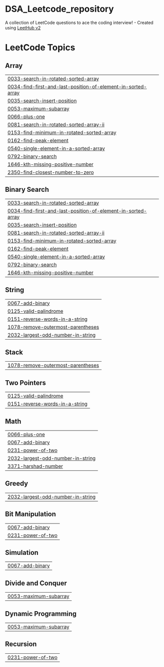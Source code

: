 # DSA_Leetcode_repository
A collection of LeetCode questions to ace the coding interview! - Created using [LeetHub v2](https://github.com/arunbhardwaj/LeetHub-2.0)

<!---LeetCode Topics Start-->
# LeetCode Topics
## Array
|  |
| ------- |
| [0033-search-in-rotated-sorted-array](https://github.com/PransuMishra/DSA_Leetcode_repository/tree/master/0033-search-in-rotated-sorted-array) |
| [0034-find-first-and-last-position-of-element-in-sorted-array](https://github.com/PransuMishra/DSA_Leetcode_repository/tree/master/0034-find-first-and-last-position-of-element-in-sorted-array) |
| [0035-search-insert-position](https://github.com/PransuMishra/DSA_Leetcode_repository/tree/master/0035-search-insert-position) |
| [0053-maximum-subarray](https://github.com/PransuMishra/DSA_Leetcode_repository/tree/master/0053-maximum-subarray) |
| [0066-plus-one](https://github.com/PransuMishra/DSA_Leetcode_repository/tree/master/0066-plus-one) |
| [0081-search-in-rotated-sorted-array-ii](https://github.com/PransuMishra/DSA_Leetcode_repository/tree/master/0081-search-in-rotated-sorted-array-ii) |
| [0153-find-minimum-in-rotated-sorted-array](https://github.com/PransuMishra/DSA_Leetcode_repository/tree/master/0153-find-minimum-in-rotated-sorted-array) |
| [0162-find-peak-element](https://github.com/PransuMishra/DSA_Leetcode_repository/tree/master/0162-find-peak-element) |
| [0540-single-element-in-a-sorted-array](https://github.com/PransuMishra/DSA_Leetcode_repository/tree/master/0540-single-element-in-a-sorted-array) |
| [0792-binary-search](https://github.com/PransuMishra/DSA_Leetcode_repository/tree/master/0792-binary-search) |
| [1646-kth-missing-positive-number](https://github.com/PransuMishra/DSA_Leetcode_repository/tree/master/1646-kth-missing-positive-number) |
| [2350-find-closest-number-to-zero](https://github.com/PransuMishra/DSA_Leetcode_repository/tree/master/2350-find-closest-number-to-zero) |
## Binary Search
|  |
| ------- |
| [0033-search-in-rotated-sorted-array](https://github.com/PransuMishra/DSA_Leetcode_repository/tree/master/0033-search-in-rotated-sorted-array) |
| [0034-find-first-and-last-position-of-element-in-sorted-array](https://github.com/PransuMishra/DSA_Leetcode_repository/tree/master/0034-find-first-and-last-position-of-element-in-sorted-array) |
| [0035-search-insert-position](https://github.com/PransuMishra/DSA_Leetcode_repository/tree/master/0035-search-insert-position) |
| [0081-search-in-rotated-sorted-array-ii](https://github.com/PransuMishra/DSA_Leetcode_repository/tree/master/0081-search-in-rotated-sorted-array-ii) |
| [0153-find-minimum-in-rotated-sorted-array](https://github.com/PransuMishra/DSA_Leetcode_repository/tree/master/0153-find-minimum-in-rotated-sorted-array) |
| [0162-find-peak-element](https://github.com/PransuMishra/DSA_Leetcode_repository/tree/master/0162-find-peak-element) |
| [0540-single-element-in-a-sorted-array](https://github.com/PransuMishra/DSA_Leetcode_repository/tree/master/0540-single-element-in-a-sorted-array) |
| [0792-binary-search](https://github.com/PransuMishra/DSA_Leetcode_repository/tree/master/0792-binary-search) |
| [1646-kth-missing-positive-number](https://github.com/PransuMishra/DSA_Leetcode_repository/tree/master/1646-kth-missing-positive-number) |
## String
|  |
| ------- |
| [0067-add-binary](https://github.com/PransuMishra/DSA_Leetcode_repository/tree/master/0067-add-binary) |
| [0125-valid-palindrome](https://github.com/PransuMishra/DSA_Leetcode_repository/tree/master/0125-valid-palindrome) |
| [0151-reverse-words-in-a-string](https://github.com/PransuMishra/DSA_Leetcode_repository/tree/master/0151-reverse-words-in-a-string) |
| [1078-remove-outermost-parentheses](https://github.com/PransuMishra/DSA_Leetcode_repository/tree/master/1078-remove-outermost-parentheses) |
| [2032-largest-odd-number-in-string](https://github.com/PransuMishra/DSA_Leetcode_repository/tree/master/2032-largest-odd-number-in-string) |
## Stack
|  |
| ------- |
| [1078-remove-outermost-parentheses](https://github.com/PransuMishra/DSA_Leetcode_repository/tree/master/1078-remove-outermost-parentheses) |
## Two Pointers
|  |
| ------- |
| [0125-valid-palindrome](https://github.com/PransuMishra/DSA_Leetcode_repository/tree/master/0125-valid-palindrome) |
| [0151-reverse-words-in-a-string](https://github.com/PransuMishra/DSA_Leetcode_repository/tree/master/0151-reverse-words-in-a-string) |
## Math
|  |
| ------- |
| [0066-plus-one](https://github.com/PransuMishra/DSA_Leetcode_repository/tree/master/0066-plus-one) |
| [0067-add-binary](https://github.com/PransuMishra/DSA_Leetcode_repository/tree/master/0067-add-binary) |
| [0231-power-of-two](https://github.com/PransuMishra/DSA_Leetcode_repository/tree/master/0231-power-of-two) |
| [2032-largest-odd-number-in-string](https://github.com/PransuMishra/DSA_Leetcode_repository/tree/master/2032-largest-odd-number-in-string) |
| [3371-harshad-number](https://github.com/PransuMishra/DSA_Leetcode_repository/tree/master/3371-harshad-number) |
## Greedy
|  |
| ------- |
| [2032-largest-odd-number-in-string](https://github.com/PransuMishra/DSA_Leetcode_repository/tree/master/2032-largest-odd-number-in-string) |
## Bit Manipulation
|  |
| ------- |
| [0067-add-binary](https://github.com/PransuMishra/DSA_Leetcode_repository/tree/master/0067-add-binary) |
| [0231-power-of-two](https://github.com/PransuMishra/DSA_Leetcode_repository/tree/master/0231-power-of-two) |
## Simulation
|  |
| ------- |
| [0067-add-binary](https://github.com/PransuMishra/DSA_Leetcode_repository/tree/master/0067-add-binary) |
## Divide and Conquer
|  |
| ------- |
| [0053-maximum-subarray](https://github.com/PransuMishra/DSA_Leetcode_repository/tree/master/0053-maximum-subarray) |
## Dynamic Programming
|  |
| ------- |
| [0053-maximum-subarray](https://github.com/PransuMishra/DSA_Leetcode_repository/tree/master/0053-maximum-subarray) |
## Recursion
|  |
| ------- |
| [0231-power-of-two](https://github.com/PransuMishra/DSA_Leetcode_repository/tree/master/0231-power-of-two) |
<!---LeetCode Topics End-->